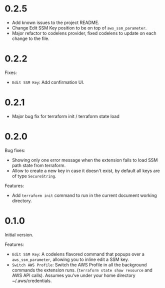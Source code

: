 # 0.2.5
- Add known issues to the project README.
- Change Edit SSM Key position to be on top of `aws_ssm_parameter`.
- Major refactor to codelens provider, fixed codelens to update
on each change to the file.

# 0.2.2
Fixes:
- `Edit SSM Key`: Add confirmation UI.

# 0.2.1
- Major bug fix for terraform init / terraform state load

# 0.2.0
Bug fixes:
- Showing only one error message when the extension fails to load SSM path state from terraform.
- Allow to create a new key in case it doesn't exist, by default all keys are of type `SecureString`.

Features:
- Add `terraform init` command to run in the current document working directory.

# 0.1.0
Initial version.

Features:
- `Edit SSM Key`: A codelens flavored command that popups over a `aws_ssm_parameter`, allowing 
you to inline edit a SSM key.
- `Switch AWS Profile`: Switch the AWS Profile in all the background commands the extension
runs. (`terraform state show resource` and AWS API calls). Assumes you've under your
home directory ~/.aws/credentials.